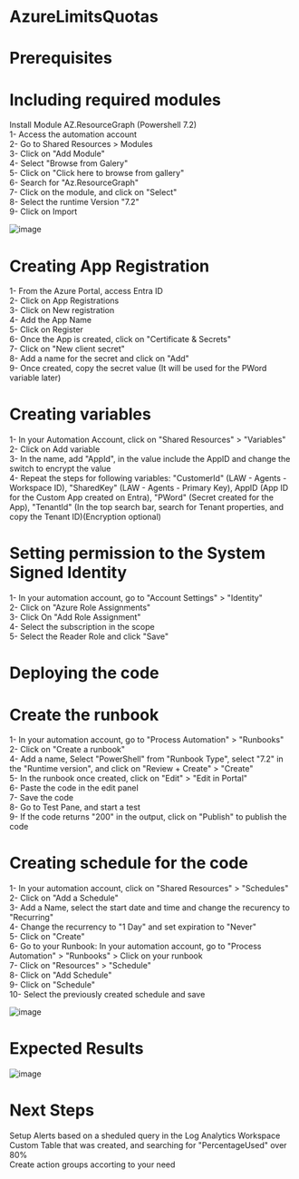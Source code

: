 # AzureLimitsQuotas

# Prerequisites

# Including required modules
Install Module AZ.ResourceGraph (Powershell 7.2)<br />
1- Access the automation account <br />
2- Go to Shared Resources > Modules<br />
3- Click on "Add Module"<br />
4- Select "Browse from Galery"<br />
5- Click on "Click here to browse from gallery"<br />
6- Search for "Az.ResourceGraph"<br />
7- Click on the module, and click on "Select"<br />
8- Select the runtime Version "7.2"<br />
9- Click on Import<br />

![image](https://github.com/gplima89/AzureLimitsQuotas/assets/108761690/1616ba61-a687-439e-822e-5ed22ed0ce72)

# Creating App Registration
1- From the Azure Portal, access Entra ID<br />
2- Click on App Registrations<br />
3- Click on New registration<br />
4- Add the App Name<br />
5- Click on Register<br />
6- Once the App is created, click on "Certificate & Secrets"<br />
7- Click on "New client secret"<br />
8- Add a name for the secret and click on "Add"<br />
9- Once created, copy the secret value (It will be used for the PWord variable later)<br />

# Creating variables
1- In your Automation Account, click on "Shared Resources" > "Variables"<br />
2- Click on Add variable<br />
3- In the name, add "AppId", in the value include the AppID and change the switch to encrypt the value<br />
4- Repeat the steps for following variables: "CustomerId" (LAW - Agents - Workspace ID), "SharedKey" (LAW - Agents - Primary Key), AppID (App ID for the Custom App created on Entra), "PWord" (Secret created for the App), "TenantId" (In the top search bar, search for Tenant properties, and copy the Tenant ID)(Encryption optional)<br />

# Setting permission to the System Signed Identity
1- In your automation account, go to "Account Settings" > "Identity"<br />
2- Click on "Azure Role Assignments"<br />
3- Click On "Add Role Assignment"<br />
4- Select the subscription in the scope<br />
5- Select the Reader Role and click "Save"<br />

# Deploying the code

# Create the runbook
1- In your automation account, go to "Process Automation" > "Runbooks"<br />
2- Click on "Create a runbook"<br />
4- Add a name, Select "PowerShell" from "Runbook Type", select "7.2" in the "Runtime version", and click on "Review + Create" > "Create"<br />
5- In the runbook once created, click on "Edit" > "Edit in Portal"<br />
6- Paste the code in the edit panel<br />
7- Save the code<br />
8- Go to Test Pane, and start a test<br />
9- If the code returns "200" in the output, click on "Publish" to publish the code<br />

# Creating schedule for the code
1- In your automation account, click on "Shared Resources" > "Schedules"<br />
2- Click on "Add a Schedule"<br />
3- Add a Name, select the start date and time and change the recurency to "Recurring"<br />
4- Change the recurrency to "1 Day" and set expiration to "Never"<br />
5- Click on "Create"<br />
6- Go to your Runbook: In your automation account, go to "Process Automation" > "Runbooks" > Click on your runbook<br />
7- Click on "Resources" > "Schedule"<br />
8- Click on "Add Schedule"<br />
9- Click on "Schedule"<br />
10- Select the previously created schedule and save<br />

![image](https://github.com/gplima89/AzureLimitsQuotas/assets/108761690/6e01f347-3ca8-48d7-b0d1-5b6b7fd64ed8)

# Expected Results
![image](https://github.com/gplima89/AzureLimitsQuotas/assets/108761690/020e562d-3cf3-4b3a-bf33-6673340d2ad2)

# Next Steps
Setup Alerts based on a sheduled query in the Log Analytics Workspace Custom Table that was created, and searching for "PercentageUsed" over 80%<br />
Create action groups accorting to your need
